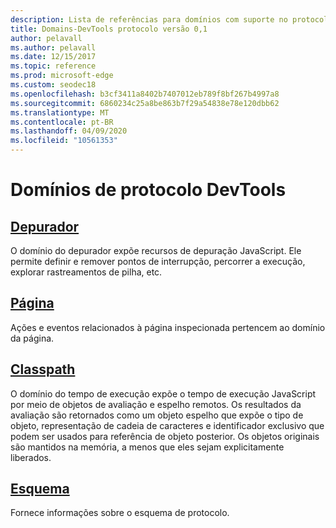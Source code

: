 ```yaml
---
description: Lista de referências para domínios com suporte no protocolo Microsoft Edge DevTools versão 0,1.
title: Domains-DevTools protocolo versão 0,1
author: pelavall
ms.author: pelavall
ms.date: 12/15/2017
ms.topic: reference
ms.prod: microsoft-edge
ms.custom: seodec18
ms.openlocfilehash: b3cf3411a8402b7407012eb789f8bf267b4997a8
ms.sourcegitcommit: 6860234c25a8be863b7f29a54838e78e120dbb62
ms.translationtype: MT
ms.contentlocale: pt-BR
ms.lasthandoff: 04/09/2020
ms.locfileid: "10561353"
---
```

# Domínios de protocolo DevTools
## [Depurador](debugger.md)
O domínio do depurador expõe recursos de depuração JavaScript. Ele permite definir e remover pontos de interrupção, percorrer a execução, explorar rastreamentos de pilha, etc.
## [Página](page.md)
Ações e eventos relacionados à página inspecionada pertencem ao domínio da página.
## [Classpath](runtime.md)
O domínio do tempo de execução expõe o tempo de execução JavaScript por meio de objetos de avaliação e espelho remotos. Os resultados da avaliação são retornados como um objeto espelho que expõe o tipo de objeto, representação de cadeia de caracteres e identificador exclusivo que podem ser usados para referência de objeto posterior. Os objetos originais são mantidos na memória, a menos que eles sejam explicitamente liberados.
## [Esquema](schema.md)
Fornece informações sobre o esquema de protocolo.